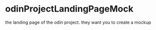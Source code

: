 # odinProjectLandingPageMock
the landing page of the odin project. they want you to create a mockup 
